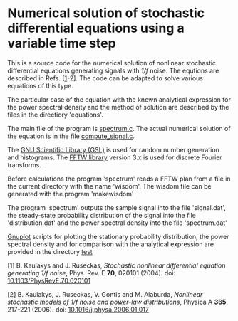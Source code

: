 # Numerical solution of stochastic differential equations using a variable time step

This is a source code for the numerical solution of nonlinear stochastic differential equations generating signals with _1/f_ noise. The equtions are described in Refs. [[1](#ref1)-2]. The code can be adapted to solve various equations of this type.

The particular case of the equation with the known analytical expression for the power spectral density and the method of solution are described by the files in the directiory 'equations'.

The main file of the program is [spectrum.c](spectrum.c). The actual numerical solution of the equation is in the file [compute_signal.c](compute_signal.c).

The [GNU Scientific Library (GSL)](http://www.gnu.org/software/gsl/) is used for random number generation and histograms. The [FFTW library](http://www.fftw.org/) version 3.x is used for discrete Fourier transforms.

Before calculations the program 'spectrum' reads a FFTW plan from a file in the current directory with the name 'wisdom'. The wisdom file can be generated with the program 'makewisdom'

The program 'spectrum' outputs the sample signal into the file 'signal.dat', the steady-state probability distribution of the signal into the file 'distribution.dat' and the power spectral density into the file 'spectrum.dat'

[Gnuplot](http://www.gnuplot.info/) scripts for plotting the stationary probability distribution, the power spectral density and for comparison with the analytical expression are provided in the directory [test](test)

[<a name="ref1"></a>1] B. Kaulakys and J. Ruseckas, _Stochastic nonlinear differential equation generating 1/f noise_, Phys. Rev. E **70**, 020101 (2004). doi: [10.1103/PhysRevE.70.020101](https://doi.org/10.1103/PhysRevE.70.020101)
    
[2] B. Kaulakys, J. Ruseckas, V. Gontis and M. Alaburda, _Nonlinear stochastic models of 1/f noise and power-law distributions_, Physica A **365**, 217-221 (2006). doi: [10.1016/j.physa.2006.01.017](https://doi.org/10.1016/j.physa.2006.01.017)
